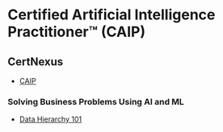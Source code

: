 # Certified Artificial Intelligence Practitioner™ (CAIP)

## CertNexus
* [CAIP](https://certnexus.com/certification/caip/)

### Solving Business Problems Using AI and ML
* [Data Hierarchy 101](https://medium.com/we-are-orb/data-hierarchy-101-aef1e62d32c5)



